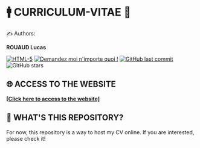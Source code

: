 # 🚹 CURRICULUM-VITAE 📝

✍ Authors:

**ROUAUD Lucas**

[![HTML-5](https://img.shields.io/badge/HTML-5-ff6200.svg)](https://GitHub.com/Naereen/ama.fr)
[![Demandez moi n'importe quoi !](https://img.shields.io/badge/CSS-3-4d93e3.svg)](https://GitHub.com/Naereen/ama.fr)
[![GitHub last commit](https://img.shields.io/github/last-commit/FilouPlains/curriculum-vitae.svg)](https://github.com/FilouPlains/curriculum-vitae)
![GitHub stars](https://img.shields.io/github/stars/FilouPlains/curriculum-vitae.svg?style=social)

## 🌐 ACCESS TO THE WEBSITE
**[[Click here to access to the website]](https://filouplains.github.io/curriculum-vitae/main_en.html)**

## 📂 WHAT'S THIS REPOSITORY?

For now, this repository is a way to host my CV online. If you are interested, please check it!
